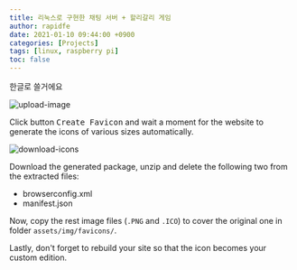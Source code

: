 ```yaml
---
title: 리눅스로 구현한 채팅 서버 + 할리갈리 게임
author: rapidfe
date: 2021-01-10 09:44:00 +0900
categories: [Projects]
tags: [linux, raspberry pi]
toc: false
---
```


한글로 쓸거에요

![upload-image](/assets/img/sample/upload-image.png)

Click button <kbd>Create Favicon</kbd> and wait a moment for the website to generate the icons of various sizes automatically.

![download-icons](/assets/img/sample/download-icons.png)

Download the generated package, unzip and delete the following two from the extracted files:

- browserconfig.xml
- manifest.json

Now, copy the rest image files (`.PNG` and `.ICO`) to cover the original one in folder `assets/img/favicons/`.

Lastly, don't forget to rebuild your site so that the icon becomes your custom edition.
